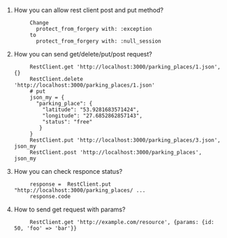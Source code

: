 1. How you can allow rest client post and put method?
      
            Change 
              protect_from_forgery with: :exception
            to
              protect_from_forgery with: :null_session
2. How you can send get/delete/put/post request?
            
            RestClient.get 'http://localhost:3000/parking_places/1.json', {}
            RestClient.delete 'http://localhost:3000/parking_places/1.json'
            # put 
            json_my = {
              "parking_place": {
                "latitude": "53.9281683571424",
                "longitude": "27.6852862857143",
                "status": "free"
               }
            }
            RestClient.put 'http://localhost:3000/parking_places/3.json', json_my
            RestClient.post 'http://localhost:3000/parking_places', json_my
            
3. How you can check responce status?
            
            response =  RestClient.put "http://localhost:3000/parking_places/ ...
            response.code 
            

4. How to send get request with params?
            
            RestClient.get 'http://example.com/resource', {params: {id: 50, 'foo' => 'bar'}}
